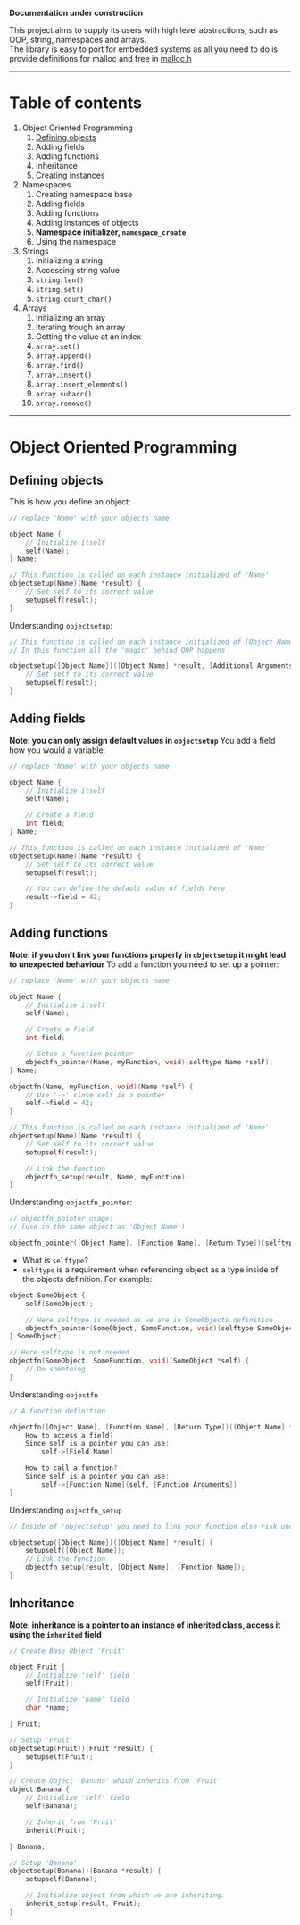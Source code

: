 
**Documentation under construction**

This project aims to supply its users with high level abstractions, such as OOP, string, namespaces and arrays.  
The library is easy to port for embedded systems as all you need to do is provide definitions for malloc and free in [malloc.h](https://github.com/wwidlishy/CPLUS/blob/main/cplus/externals/malloc.h)


---
# Table of contents

1. Object Oriented Programming
	1. [Defining objects](#defining-objects)
	2. Adding fields
	3. Adding functions
	4. Inheritance
	5. Creating instances
2. Namespaces
	1. Creating namespace base
	2. Adding fields
	3. Adding functions
	4. Adding instances of objects
	5. **Namespace initializer, `namespace_create`**
	6. Using the namespace
3. Strings
	1. Initializing a string
	2. Accessing string value
	3. `string.len()`
	4. `string.set()`
	5. `string.count_char()`
4. Arrays
	1. Initializing an array
	2. Iterating trough an array
	3. Getting the value at an index
	4. `array.set()`
	5. `array.append()`
	6. `array.find()`
	7. `array.insert()`
	8. `array.insert_elements()`
	9. `array.subarr()`
	10. `array.remove()`

---
# Object Oriented Programming

## Defining objects

This is how you define an object:

```c
// replace 'Name' with your objects name

object Name {
	// Initialize itself
	self(Name);
} Name;

// This function is called on each instance initialized of 'Name'
objectsetup(Name)(Name *result) {
	// Set self to its correct value
	setupself(result);
}
```

Understanding `objectsetup`:

```c
// This function is called on each instance initialized of [Object Name]
// In this function all the 'magic' behind OOP happens

objectsetup([Object Name])([Object Name] *result, [Additional Arguments if needed]) {
	// Set self to its correct value
	setupself(result);
}
```
## Adding fields

**Note: you can only assign default values in `objectsetup`**
You add a field how you would a variable:

```c
// replace 'Name' with your objects name

object Name {
	// Initialize itself
	self(Name);

	// Create a field
	int field;
} Name;

// This function is called on each instance initialized of 'Name'
objectsetup(Name)(Name *result) {
	// Set self to its correct value
	setupself(result);

	// You can define the default value of fields here
	result->field = 42;
}
```

## Adding functions

**Note: if you don't link your functions properly in `objectsetup` it might lead to unexpected behaviour**
To add a function you need to set up a pointer:

```c
// replace 'Name' with your objects name

object Name {
	// Initialize itself
	self(Name);

	// Create a field
	int field;

	// Setup a function pointer
	objectfn_pointer(Name, myFunction, void)(selftype Name *self);
} Name;

objectfn(Name, myFunction, void)(Name *self) {
	// Use '->' since self is a pointer
	self->field = 42;
}

// This function is called on each instance initialized of 'Name'
objectsetup(Name)(Name *result) {
	// Set self to its correct value
	setupself(result);

	// Link the function
	objectfn_setup(result, Name, myFunction);
}

```

Understanding `objectfn_pointer`:

```c
// objectfn_pointer usage:
// (use in the same object as 'Object Name')

objectfn_pointer([Object Name], [Function Name], [Return Type])(selftype [Object Name] *self, [More Arguments of the Function]);
```

- What is `selftype`?
- `selftype` is a requirement when referencing object as a type inside of the objects definition. For example:

```c
object SomeObject {
	self(SomeObject);	

	// Here selftype is needed as we are in SomeObjects definition
	objectfn_pointer(SomeObject, SomeFunction, void)(selftype SomeObject *self);
} SomeObject;

// Here selftype is not needed
objectfn(SomeObject, SomeFunction, void)(SomeObject *self) {
	// Do something
}
```

Understanding `objectfn`

```c
// A function definition

objectfn([Object Name], [Function Name], [Return Type])([Object Name] *self, [Additional Arguments if needed]) {
	How to access a field?
	Since self is a pointer you can use:
		self->[Field Name]

	How to call a function?
	Since self is a pointer you can use:
		self->[Function Name](self, [Function Arguments])
}

```

Understanding `objectfn_setup`

```c
// Inside of 'objectsetup' you need to link your function else risk unexpected behaviour

objectsetup([Object Name])([Object Name] *result) {
	setupself([Object Name]);
	// Link the function
	objectfn_setup(result, [Object Name], [Function Name]);
}

```
## Inheritance

**Note: inheritance is a pointer to an instance of inherited class, access it using the `inherited` field**

```c
// Create Base Object 'Fruit'

object Fruit {
	// Initialize 'self' field
    self(Fruit);

	// Initialize 'name' field
    char *name;

} Fruit;

// Setup 'Fruit'
objectsetup(Fruit))(Fruit *result) {
	setupself(Fruit);
}

// Create Object 'Banana' which inherits from 'Fruit'
object Banana {
	// Initialize 'self' field
    self(Banana);

	// Inherit from 'Fruit'
    inherit(Fruit);

} Banana;

// Setup 'Banana'
objectsetup(Banana))(Banana *result) {
	setupself(Banana);

	// Initialize object from which we are inheriting.
	inherit_setup(result, Fruit);
}

```
